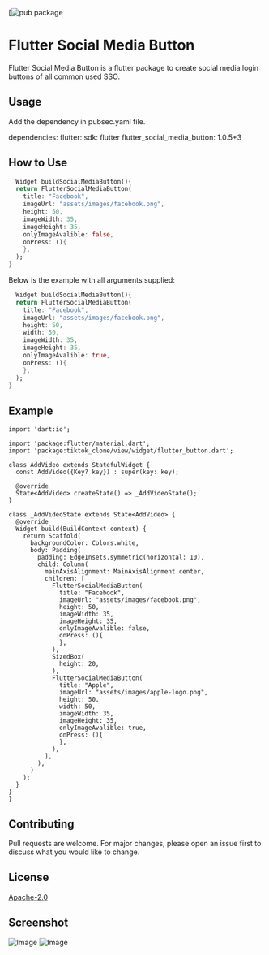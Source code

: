 [![pub package](https://pub.dev/packages/flutter_social_media_button)
# Flutter Social Media Button

Flutter Social Media Button is a flutter package to create social media login buttons of all common used SSO.

## Usage

Add the dependency in pubsec.yaml file.

dependencies: 
   flutter:
      sdk: flutter
  flutter_social_media_button: 1.0.5+3

## How to Use

```dart
  Widget buildSocialMediaButton(){
  return FlutterSocialMediaButton(
    title: "Facebook",
    imageUrl: "assets/images/facebook.png",
    height: 50,
    imageWidth: 35,
    imageHeight: 35,
    onlyImageAvalible: false,
    onPress: (){
    },
  );
}    
```


Below is the example with all arguments supplied:

```dart
  Widget buildSocialMediaButton(){
  return FlutterSocialMediaButton(
    title: "Facebook",
    imageUrl: "assets/images/facebook.png",
    height: 50,
    width: 50,
    imageWidth: 35,
    imageHeight: 35,
    onlyImageAvalible: true,
    onPress: (){
    },
  );
}    
```


## Example

```
import 'dart:io';

import 'package:flutter/material.dart';
import 'package:tiktok_clone/view/widget/flutter_button.dart';

class AddVideo extends StatefulWidget {
  const AddVideo({Key? key}) : super(key: key);

  @override
  State<AddVideo> createState() => _AddVideoState();
}

class _AddVideoState extends State<AddVideo> {
  @override
  Widget build(BuildContext context) {
    return Scaffold(
      backgroundColor: Colors.white,
      body: Padding(
        padding: EdgeInsets.symmetric(horizontal: 10),
        child: Column(
          mainAxisAlignment: MainAxisAlignment.center,
          children: [
            FlutterSocialMediaButton(
              title: "Facebook",
              imageUrl: "assets/images/facebook.png",
              height: 50,
              imageWidth: 35,
              imageHeight: 35,
              onlyImageAvalible: false,
              onPress: (){
              },
            ),
            SizedBox(
              height: 20,
            ),
            FlutterSocialMediaButton(
              title: "Apple",
              imageUrl: "assets/images/apple-logo.png",
              height: 50,
              width: 50,
              imageWidth: 35,
              imageHeight: 35,
              onlyImageAvalible: true,
              onPress: (){
              },
            ),
          ],
        ),
      )
    );
  }
}
}

```

## Contributing
Pull requests are welcome. For major changes, please open an issue first to discuss what you would like to change.

## License
[Apache-2.0](https://choosealicense.com/licenses/apache-2.0/)

## Screenshot
![Image](https://github.com/Shahabmustafa/flutter_social_media_button/blob/master/screenshots/images1.png)
![Image](https://github.com/Shahabmustafa/flutter_social_media_button/blob/master/screenshots/images2.png)